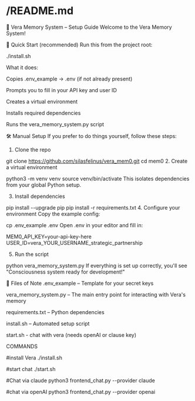 # /README.md

🧠 Vera Memory System – Setup Guide
Welcome to the Vera Memory System!

🚀 Quick Start (recommended)
Run this from the project root:

./install.sh

What it does:

Copies .env_example → .env (if not already present)

Prompts you to fill in your API key and user ID

Creates a virtual environment

Installs required dependencies

Runs the vera_memory_system.py script

🛠️ Manual Setup
If you prefer to do things yourself, follow these steps:

1. Clone the repo

git clone https://github.com/silasfelinus/vera_mem0.git
cd mem0 2. Create a virtual environment

python3 -m venv venv
source venv/bin/activate
This isolates dependencies from your global Python setup.

3. Install dependencies

pip install --upgrade pip
pip install -r requirements.txt 4. Configure your environment
Copy the example config:

cp .env_example .env
Open .env in your editor and fill in:

MEM0_API_KEY=your-api-key-here
USER_ID=vera_YOUR_USERNAME_strategic_partnership

5. Run the script

python vera_memory_system.py
If everything is set up correctly, you'll see "Consciousness system ready for development!"

🧾 Files of Note
.env_example – Template for your secret keys

vera_memory_system.py – The main entry point for interacting with Vera's memory

requirements.txt – Python dependencies

install.sh – Automated setup script

start.sh - chat with vera (needs openAI or clause key)

COMMANDS

#install Vera
./install.sh

#start chat
./start.sh

#Chat via claude
python3 frontend_chat.py --provider claude

#chat via openAI
python3 frontend_chat.py --provider openai
